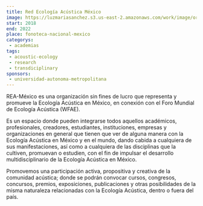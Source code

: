 ```yaml
---
title: Red Ecología Acústica México
image: https://luzmariasanchez.s3.us-east-2.amazonaws.com/work/image/original/-0RYEZMr_400x400.jpg
start: 2018
end: 2022
place: fonoteca-nacional-mexico
categorys:
 - academias
tags: 
 - acoustic-ecology
 - research
 - transdiciplinary
sponsors:
 - universidad-autonoma-metropolitana
---
```


REA-México es una organización sin fines de lucro que representa y promueve la Ecología Acústica en México, en conexión con el Foro Mundial de Ecología Acústica (WFAE).

Es un espacio donde pueden integrarse todos aquellos académicos, profesionales, creadores, estudiantes, instituciones, empresas y organizaciones en general que tienen que ver de alguna manera con la Ecología Acústica en México y en el mundo, dando cabida a cualquiera de sus manifestaciones, así como a cualquiera de las disciplinas que la cultiven, promuevan o estudien, con el fin de impulsar el desarrollo multidisciplinario de la Ecología Acústica en México.

Promovemos una participación activa, propositiva y creativa de la comunidad acústica; donde se podrán convocar cursos, congresos, concursos, premios, exposiciones, publicaciones y otras posibilidades de la misma naturaleza relacionadas con la Ecología Acústica, dentro o fuera del país.